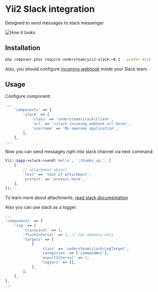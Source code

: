 # Yii2 Slack integration

Designed to send messages to slack messenger

![How it looks](http://dn.imagy.me/201602/15/12d7dae10bfb96c159f48901d518e196.png)


## Installation

```bash
php composer.phar require understeam/yii2-slack:~0.1 --prefer-dist
```

Also, you should configure [incoming webhook](https://api.slack.com/incoming-webhooks) inside your Slack team.

## Usage

Configure component:

```php
...
    'components' => [
        'slack' => [
            'class' => 'understeam\slack\Client',
            'url' => '<slack incoming webhook url here>',
            'username' => 'My awesome application',
        ],
    ],
...
```

Now you can send messages right into slack channel via next command:

```php
Yii::$app->slack->send('Hello', ':thumbs_up:', [
    [
        // attachment object
        'text' => 'text of attachment',
        'pretext' => 'pretext here',
    ],
]);
```

To learn more about attachments, [read slack documentation](https://api.slack.com/incoming-webhooks)

Also you can use slack as a logger:

```php
...
'components' => [
    'log' => [
        'traceLevel' => 3,
        'flushInterval' => 1, // For daemons only
        'targets' => [
            [
                'class' => 'understeam\slack\LogTarget',
                'categories' => ['commandBus'],
                'exportInterval' => 1,
                'logVars' => [],
            ],
        ],
    ],
],
...
```

